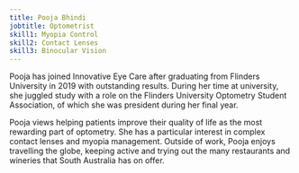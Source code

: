 ```yaml
---
title: Pooja Bhindi
jobtitle: Optometrist
skill1: Myopia Control
skill2: Contact Lenses
skill3: Binocular Vision
---
```

Pooja has joined Innovative Eye Care after graduating from Flinders University in 2019 with outstanding results. During her time at university, she juggled study with a role on the Flinders University Optometry Student Association, of which she was president during her final year.

Pooja views helping patients improve their quality of life as the most rewarding part of optometry. She has a particular interest in complex contact lenses and myopia management. Outside of work, Pooja enjoys travelling the globe, keeping active and trying out the many restaurants and wineries that South Australia has on offer.
